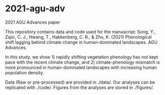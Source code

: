 # 2021-agu-adv
2021 AGU Advances paper

This repository contains data and code used for the manuscript:
Song, Y., Zajic, C. J., Hwang, T., Hakkenberg, C. R., & Zhu, K. (2021) Phenological shift lagging behind climate change in human-dominated landscapes. AGU Advances.

In this study, we show 1) rapidly shifting vegetation phenology has not kept pace with the recent climate change, and 2) climate-phenology mismatch is more pronounced in human-dominated landscapes with increasing human population density.

Data (Raw or pre-processed) are provided in ./data/. Our analyses can be replicated with ./code/. Figures from the analyses are stored in ./figures/.